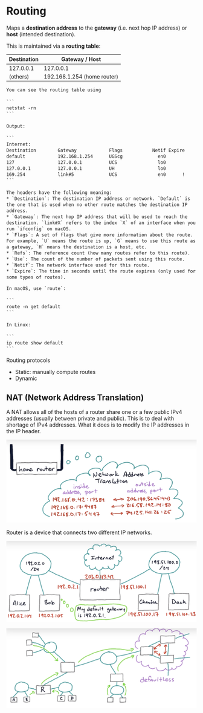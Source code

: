 # Routing

Maps a **destination address** to the **gateway** (i.e. next hop IP address) or **host** (intended destination).

This is maintained via a **routing table**:

| Destination | Gateway / Host              |
| ----------- | --------------------------- |
| 127.0.0.1   | 127.0.0.1                   |
| (others)    | 192.168.1.254 (home router) |

````admonish tip title="View routing table"
You can see the routing table using

```
netstat -rn
```

Output:

```
Internet:
Destination        Gateway            Flags           Netif Expire
default            192.168.1.254      UGScg             en0
127                127.0.0.1          UCS               lo0
127.0.0.1          127.0.0.1          UH                lo0
169.254            link#5             UCS               en0      !
```

The headers have the following meaning:
* `Destination`: The destination IP address or network. `Default` is the one that is used when no other route matches the destination IP address.
* `Gateway`: The next hop IP address that will be used to reach the destination. `link#X` refers to the index `X` of an interface when you run `ifconfig` on macOS.
* `Flags`: A set of flags that give more information about the route. For example, `U` means the route is up, `G` means to use this route as a gateway, `H` means the destination is a host, etc.
* `Refs`: The reference count (how many routes refer to this route).
* `Use`: The count of the number of packets sent using this route.
* `Netif`: The network interface used for this route.
* `Expire`: The time in seconds until the route expires (only used for some types of routes).

````

````admonish hint title="Find default gateway"
In macOS, use `route`:

```
route -n get default
```

In Linux:

```
ip route show default
```
````

Routing protocols

- Static: manually compute routes
- Dynamic

## NAT (Network Address Translation)

A NAT allows all of the hosts of a router share one or a few public IPv4 addresses (usually between private and public). This is to deal with shortage of IPv4 addresses. What it does is to modify the IP addresses in the IP header.

![IP](./ip3.png)

Router is a device that connects two different IP networks.

![IP](./ip4.png)

![IP](./ip5.png)
